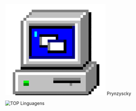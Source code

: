 ![alt text](https://github.com/TheDudeThatCode/TheDudeThatCode/blob/master/Assets/PC.gif) Prynzyscky

![TOP Linguagens](https://github-readme-stats.vercel.app/api/top-langs/?username=koppy333-333-333&layout=compact&theme=dracula)

